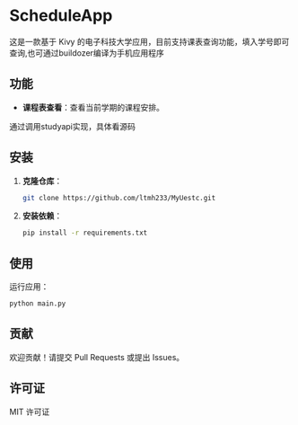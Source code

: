 # ScheduleApp

这是一款基于 Kivy 的电子科技大学应用，目前支持课表查询功能，填入学号即可查询,也可通过buildozer编译为手机应用程序

## 功能

- **课程表查看**：查看当前学期的课程安排。

通过调用studyapi实现，具体看源码

## 安装

1. **克隆仓库**：

   ```bash
   git clone https://github.com/ltmh233/MyUestc.git
   ```
2. **安装依赖**：

   ```bash
   pip install -r requirements.txt
   ```

## 使用

运行应用：

```bash
python main.py
```

## 贡献

欢迎贡献！请提交 Pull Requests 或提出 Issues。

## 许可证

MIT 许可证
